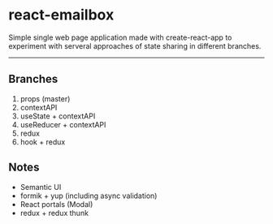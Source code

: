 # react-emailbox

Simple single web page application made with create-react-app to experiment with serveral approaches of state sharing in  different branches.

---

## Branches

1. props (master)
2. contextAPI
3. useState + contextAPI
4. useReducer + contextAPI
5. redux
6. hook + redux

## Notes

- Semantic UI
- formik + yup (including async validation)
- React portals (Modal)
- redux + redux thunk




